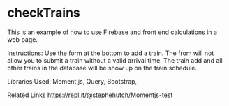 # checkTrains
This is an example of how to use Firebase and front end calculations in a web page. 
  

Instructions: 
Use the form at the bottom to add a train. The from will not allow you to submit a train without a valid arrival time.
The train add and all other trains in the database will be show up on the train schedule. 


Libraries Used:
Moment.js, 
Query, 
Bootstrap, 

Related Links
https://repl.it/@stephehutch/Momentjs-test

